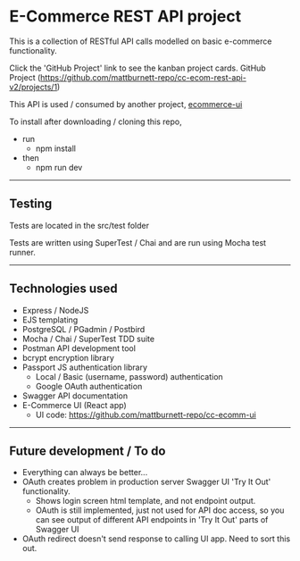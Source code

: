 # E-Commerce REST API project
This is a collection of RESTful API calls modelled on basic e-commerce functionality.

Click the 'GitHub Project' link to see the kanban project cards.
GitHub Project (https://github.com/mattburnett-repo/cc-ecom-rest-api-v2/projects/1)

This API is used / consumed by another project, [ecommerce-ui](https://github.com/mattburnett-repo/cc-ecomm-ui)

To install after downloading / cloning this repo, 
  * run
    * npm install
  * then 
    * npm run dev

---

## Testing
Tests are located in the src/test folder

Tests are written using SuperTest / Chai and are run using Mocha test runner.

---

## Technologies used
* Express / NodeJS
* EJS templating
* PostgreSQL / PGadmin / Postbird
* Mocha / Chai / SuperTest TDD suite
* Postman API development tool
* bcrypt encryption library
* Passport JS authentication library
  * Local / Basic (username, password) authentication
  * Google OAuth authentication
* Swagger API documentation
* E-Commerce UI (React app)
  * UI code: https://github.com/mattburnett-repo/cc-ecomm-ui

---

## Future development / To do
* Everything can always be better...
* OAuth creates problem in production server Swagger UI 'Try It Out' functionality. 
  * Shows login screen html template, and not endpoint output. 
  * OAuth is still implemented, just not used for API doc access, so you can see output of different API endpoints in 'Try It Out' parts of Swagger UI
* OAuth redirect doesn't send response to calling UI app. Need to sort this out.
